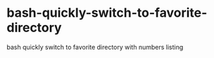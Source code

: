 # bash-quickly-switch-to-favorite-directory
bash quickly switch to favorite directory with numbers listing
